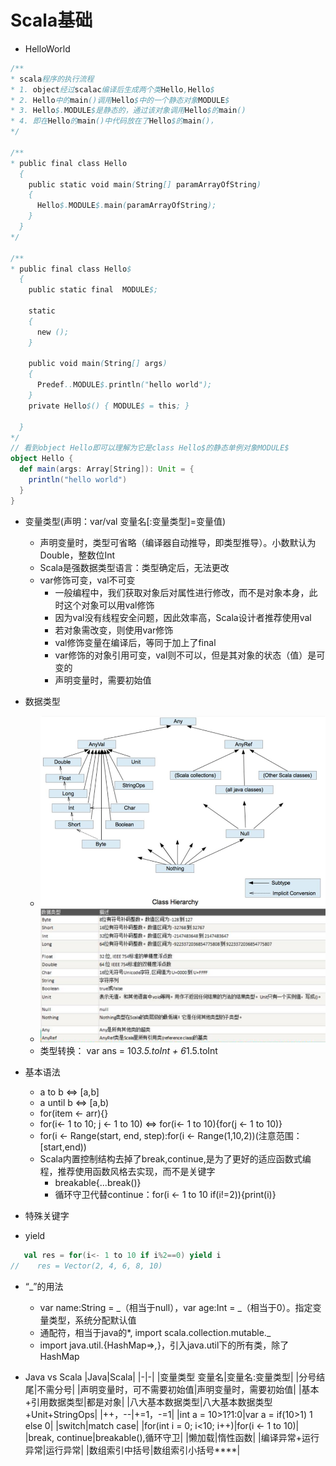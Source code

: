 # Scala基础
- HelloWorld
```scala
/**
* scala程序的执行流程
* 1. object经过scalac编译后生成两个类Hello,Hello$
* 2. Hello中的main()调用Hello$中的一个静态对象MODULE$
* 3. Hello$.MODULE$是静态的，通过该对象调用Hello$的main()
* 4. 即在Hello的main()中代码放在了Hello$的main()，
*/

/**
* public final class Hello
  {
    public static void main(String[] paramArrayOfString)
    {
      Hello$.MODULE$.main(paramArrayOfString);
    }
  }
*/

/**
* public final class Hello$
  {
    public static final  MODULE$;
  
    static
    {
      new ();
    }
  
    public void main(String[] args)
    {
      Predef..MODULE$.println("hello world");
    }
    private Hello$() { MODULE$ = this; }
  
  }
*/
// 看到object Hello即可以理解为它是class Hello$的静态单例对象MODULE$
object Hello {
  def main(args: Array[String]): Unit = {
    println("hello world")
  }
}
```

- 变量类型(声明：var/val 变量名[:变量类型]=变量值)
    - 声明变量时，类型可省略（编译器自动推导，即类型推导）。小数默认为Double，整数位Int
    - Scala是强数据类型语言：类型确定后，无法更改
    - var修饰可变，val不可变
        - 一般编程中，我们获取对象后对属性进行修改，而不是对象本身，此时这个对象可以用val修饰
        - 因为val没有线程安全问题，因此效率高，Scala设计者推荐使用val
        - 若对象需改变，则使用var修饰
        - val修饰变量在编译后，等同于加上了final
        - var修饰的对象引用可变，val则不可以，但是其对象的状态（值）是可变的
        - 声明变量时，需要初始值

- 数据类型
    - ![数据类型](./images/data_structure.png)
    - ![数据类型表](./images/data_structure_table.png)     
    - 类型转换： var ans = 10*3.5.toInt + 6*1.5.toInt
        
- 基本语法
    - a to b <=> [a,b]
    - a until b <=> [a,b)
    - for(item <- arr){}
    - for(i<- 1 to 10; j <- 1 to 10) <=> for(i<- 1 to 10){for(j <- 1 to 10)}
    - for(i <- Range(start, end, step):for(i <- Range(1,10,2))(注意范围：[start,end))
    - Scala内置控制结构去掉了break,continue,是为了更好的适应函数式编程，推荐使用函数风格去实现，而不是关键字
        - breakable{...break()}
        - 循环守卫代替continue：for(i <- 1 to 10 if(i!=2)){print(i)}
    
- 特殊关键字
 - yield
 ```scala
    val res = for(i<- 1 to 10 if i%2==0) yield i
//    res = Vector(2, 4, 6, 8, 10)
 ```
 - “_”的用法
    - var name:String = _（相当于null），var age:Int = _（相当于0）。指定变量类型，系统分配默认值
    - 通配符，相当于java的*, import scala.collection.mutable._
    - import java.util.{HashMap=>_,_}，引入java.util下的所有类，除了HashMap
 
- Java vs Scala
|Java|Scala|
|-|-|
|变量类型 变量名|变量名:变量类型|
|分号结尾|不需分号|
|声明变量时，可不需要初始值|声明变量时，需要初始值|
|基本+引用数据类型|都是对象|
|八大基本数据类型|八大基本数据类型+Unit+StringOps|
|++，--|+=1，-=1|
|int a = 10>1?1:0|var a = if(10>1) 1 else 0|
|switch|match case|
|for(int i = 0; i<10; i++)|for(i <- 1 to 10)|
|break, continue|breakable(),循环守卫|
|懒加载|惰性函数|
|编译异常+运行异常|运行异常|
|数组索引中括号|数组索引小括号****|